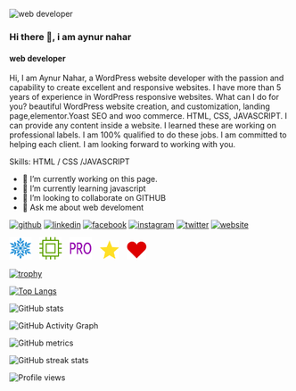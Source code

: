 ![web developer](https://media.licdn.com/dms/image/D5616AQG72x-6lG0nUg/profile-displaybackgroundimage-shrink_350_1400/0/1673853834623?e=1683158400&v=beta&t=Su_AM5Ho-HrBx1OW-k_ryqF8RF7PGnPWNwXLkcgR_is)


### Hi there 👋, i am aynur nahar
#### web developer

Hi, I am Aynur Nahar, a WordPress website developer with the passion and capability to create excellent and responsive websites. I have more than 5 years of experience in WordPress responsive websites. What can I do for you? beautiful WordPress website creation, and customization, landing page,elementor.Yoast SEO and woo commerce. HTML, CSS, JAVASCRIPT. I can provide any content inside a website. I learned these are working on professional labels. I am 100% qualified to do these jobs. I am committed to helping each client.
I am looking forward to working with you.

Skills:  HTML / CSS /JAVASCRIPT

- 🔭 I’m currently working on this page. 
- 🌱 I’m currently learning javascript 
- 👯 I’m looking to collaborate on GITHUB 
- 💬 Ask me about web develoment 


[<img src='https://cdn.jsdelivr.net/npm/simple-icons@3.0.1/icons/github.svg' alt='github' height='40'>](https://github.com/https://github.com/aynurnahar)  [<img src='https://cdn.jsdelivr.net/npm/simple-icons@3.0.1/icons/linkedin.svg' alt='linkedin' height='40'>](https://www.linkedin.com/in/https://www.linkedin.com/in/aynur-nahar-187b76248//)  [<img src='https://cdn.jsdelivr.net/npm/simple-icons@3.0.1/icons/facebook.svg' alt='facebook' height='40'>](https://www.facebook.com/https://www.facebook.com/muktaislam45/)  [<img src='https://cdn.jsdelivr.net/npm/simple-icons@3.0.1/icons/instagram.svg' alt='instagram' height='40'>](https://www.instagram.com/https://www.instagram.com/muktaislam338964//)  [<img src='https://cdn.jsdelivr.net/npm/simple-icons@3.0.1/icons/twitter.svg' alt='twitter' height='40'>](https://twitter.com/https://twitter.com/Muktaislam00221)  [<img src='https://cdn.jsdelivr.net/npm/simple-icons@3.0.1/icons/icloud.svg' alt='website' height='40'>](www.muktaislam45.biogspot.com)  

<a href='https://archiveprogram.github.com/'><img src='https://raw.githubusercontent.com/acervenky/animated-github-badges/master/assets/acbadge.gif' width='40' height='40'></a> <a href='https://docs.github.com/en/developers'><img src='https://raw.githubusercontent.com/acervenky/animated-github-badges/master/assets/devbadge.gif' width='40' height='40'></a> <a href='https://github.com/pricing'><img src='https://raw.githubusercontent.com/acervenky/animated-github-badges/master/assets/pro.gif' width='40' height='40'></a> <a href='https://stars.github.com/'><img src='https://raw.githubusercontent.com/acervenky/animated-github-badges/master/assets/starbadge.gif' width='35' height='35'></a> <a href='https://docs.github.com/en/github/supporting-the-open-source-community-with-github-sponsors'><img src='https://raw.githubusercontent.com/acervenky/animated-github-badges/master/assets/sponsorbadge.gif' width='35' height='35'></a> 

[![trophy](https://github-profile-trophy.vercel.app/?username=https://github.com/aynurnahar)](https://github.com/ryo-ma/github-profile-trophy)

[![Top Langs](https://github-readme-stats.vercel.app/api/top-langs/?username=https://github.com/aynurnahar)](https://github.com/anuraghazra/github-readme-stats)

![GitHub stats](https://github-readme-stats.vercel.app/api?username=https://github.com/aynurnahar&show_icons=true)  

![GitHub Activity Graph](https://activity-graph.herokuapp.com/graph?username=https://github.com/aynurnahar)  

![GitHub metrics](https://metrics.lecoq.io/https://github.com/aynurnahar)  

![GitHub streak stats](https://streak-stats.demolab.com/?user=https://github.com/aynurnahar)  

![Profile views](https://gpvc.arturio.dev/https://github.com/aynurnahar)  
